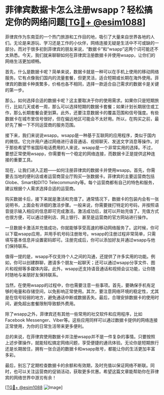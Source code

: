# 菲律宾数据卡怎么注册wsapp？轻松搞定你的网络问题[[TG💪+ @esim1088](https://t.me/s/esim1088)]

菲律宾作为东南亚的一个热门旅游和工作目的地，吸引了大量来自世界各地的人们。无论是来游玩、学习还是工作的小伙伴，网络连接无疑是生活中不可或缺的一部分。而对于很多初到菲律宾的朋友来说，“数据卡”和“wsapp”这两个词可能还不太熟悉。今天，我们就来聊聊如何在菲律宾注册数据卡并使用wsapp，让你们的网络生活更加顺畅。

首先，什么是数据卡呢？简单来说，数据卡就是一种可以在手机上使用的移动网络服务。它有点像我们国内的流量套餐，但更灵活，适合短期或长期在海外使用。菲律宾的数据卡种类繁多，价格也各不相同，选择一款适合自己需求的数据卡是关键的第一步。

那么，如何选择合适的数据卡呢？这主要取决于你的使用需求。如果你只是短期旅行，比如几天或者一周，那么可以选择短期的数据卡套餐；如果计划长期居住或工作，那么长期套餐会更划算。此外，还要注意数据卡的覆盖范围和信号强度。有些数据卡在城市里信号很好，但在偏远地区可能会不太好用。所以，在购买之前，最好先了解一下不同运营商的服务范围。

接下来，我们来说说wsapp。wsapp是一种基于互联网的应用程序，类似于国内的微信。它允许用户通过网络进行语音通话、视频聊天、发送文字消息等操作。对于那些希望节省国际电话费用的人来说，wsapp是一个非常实用的选择。不过，要想正常使用wsapp，你需要有一个稳定的网络连接，而数据卡正是提供这种连接的重要工具。

现在，让我们进入正题——如何注册菲律宾的数据卡并使用wsapp。首先，你需要去当地的便利店或者运营商营业厅购买一张数据卡。菲律宾的主要运营商包括Globe、Smart和DITO Telecommunity等。每个运营商都有自己的特色和服务，建议根据个人需求选择合适的运营商。

购买数据卡后，接下来就是激活和充值了。通常情况下，数据卡的包装内会有一张说明书，上面会有详细的激活步骤。一般来说，你需要拨打特定的号码，并按照语音提示输入相应的信息即可完成激活。激活成功后，就可以开始充值了。充值方式也很方便，可以通过便利店、网上银行、甚至是运营商的官方网站进行操作。

一旦数据卡激活并充值成功，你就能够享受高速的移动网络服务了。这时候，你可以下载wsapp应用，并用手机号码注册账号。wsapp的注册过程非常简单，只需填写基本信息并设置密码即可。注册完成后，你可以添加好友并通过wsapp与他们保持联系。

值得一提的是，wsapp不仅支持个人之间的沟通，还提供了许多实用的功能。例如，你可以创建群聊，邀请多个朋友一起聊天；还可以通过wsapp分享文件、图片和视频等多媒体内容。此外，wsapp还支持语音通话和视频会议功能，让你随时随地与亲朋好友保持联系。

当然，在使用wsapp的过程中，你也需要注意一些事项。首先，要确保手机有足够的电量和存储空间，以免影响正常使用。其次，要注意网络环境的稳定性，尤其是在信号较弱的地方，避免通话中断或数据丢失。最后，合理安排数据卡的使用时间，避免超出套餐限制导致额外费用。

除了wsapp之外，菲律宾还有其他一些常用的社交软件和应用程序，比如Facebook Messenger、Viber等。这些应用同样可以通过数据卡提供的网络连接正常使用，为你的日常生活带来更多便利。

总的来说，在菲律宾使用数据卡并注册wsapp并不是一件复杂的事情。只要按照上述步骤操作，就能轻松搞定网络问题，享受便捷的通讯体验。无论你是短期旅行还是长期居住，拥有一张合适的数据卡和wsapp账号，都能让你的生活更加丰富多彩。

最后，别忘了定期检查数据卡的余额和有效期，及时充值以保证网络不断联。同时，也可以关注运营商的促销活动，获取更多优惠。希望这篇文章能帮助你在菲律宾的网络世界中游刃有余！

[[TG💪+ @esim1088](https://t.me/s/esim1088) ![Image](https://i.postimg.cc/4NQfJmqS/Snipaste-2025-05-13-00-14-12.png)]